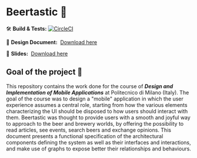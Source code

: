 # Beertastic :beers:

:hammer_and_wrench: **Build & Tests:** [![CircleCI](https://circleci.com/gh/AndreaCostanzo1/FlutterApp/tree/master.svg?style=svg)](https://circleci.com/gh/AndreaCostanzo1/FlutterApp/tree/master)

:notebook: **Design Document:** &nbsp;[Download here](https://github.com/AndreaCostanzo1/FlutterApp/blob/master/docs/Costanzo_dd.pdf)

:file_folder: **Slides:** &nbsp;[Download here](https://github.com/AndreaCostanzo1/FlutterApp/blob/master/docs/Beertastic.pptx)

## Goal of the project :dart:

This repository contains the work done for the course of ***Design and Implementation of Mobile Applications*** at Politecnico di Milano (Italy). 
The goal of the course was to design a "mobile" application in which the user experience assumes a central role, starting from how the various elements characterizing the UI should be disposed to how users should interact with them.
Beertastic was thought to provide users with a smooth and joyful way to approach to the beer and brewery worlds, by offering the possibility to read articles, see events, search beers and exchange opinions.
This document presents a functional specification of the architectural components defining the system as well as their interfaces and interactions, and make use of graphs to expose better their relationships and behaviours.
